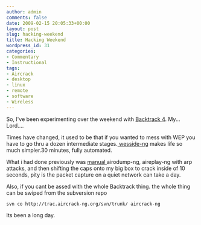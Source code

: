 ```yaml
---
author: admin
comments: false
date: 2009-02-15 20:05:33+00:00
layout: post
slug: hacking-weekend
title: Hacking Weekend
wordpress_id: 31
categories:
- Commentary
- Instructional
tags:
- Aircrack
- desktop
- linux
- remote
- software
- Wireless
---
```


So, I've been experimenting over the weekend with [Backtrack 4](http://www.remote-exploit.org/backtrack_download.html). My... Lord....

Times have changed, it used to be that if you wanted to mess with WEP you have to go thru a dozen intermediate stages.[ wesside-ng](http://www.aircrack-ng.org/doku.php?id=wesside-ng) makes life so much simpler.30 minutes, fully automated.

What i had done previously was [manual ](http://www.neophob.com/serendipity/index.php?/archives/62-WEP-Cracking-with-Aircrack.html)airodump-ng, aireplay-ng with arp attacks, and then shifting the caps onto my big box to crack inside of 10 seconds, pity is the packet capture on a quiet network can take a day.

Also, if you cant be assed with the whole Backtrack thing. the whole thing can be swiped from the subversion repo

    
    svn co http://trac.aircrack-ng.org/svn/trunk/ aircrack-ng


Its been a long day.
